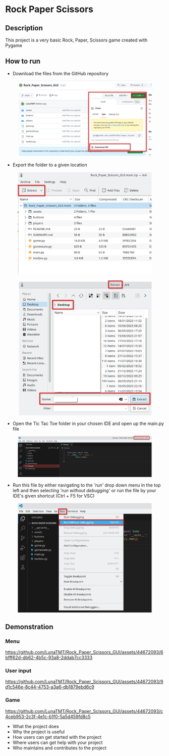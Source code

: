 # Rock Paper Scissors

## Description

This project is a very basic Rock, Paper, Scissors game created with Pygame

## How to run

* Download the files from the GitHub repository

<div align="center">

<figure><img src=".gitbook/assets/rock_paper_scissors.png" alt=""><figcaption></figcaption></figure>

</div>

* Export the folder to a given location&#x20;

<div align="center">

<figure><img src=".gitbook/assets/extract.png" alt=""><figcaption></figcaption></figure>

</div>

<div align="center">

<figure><img src=".gitbook/assets/extract_2.png" alt=""><figcaption></figcaption></figure>

</div>

* Open the Tic Tac Toe folder in your chosen IDE and open up the main.py file

<div align="center">

<figure><img src=".gitbook/assets/run.png" alt=""><figcaption></figcaption></figure>

</div>

* Run this file by either navigating to the _'run'_ drop down menu in the top left and then selecting _'run without debugging'_ or run the file by your IDE's given shortcut (Ctrl + F5 for VSC)

<div align="center">

<figure><img src=".gitbook/assets/run2.png" alt=""><figcaption></figcaption></figure>

</div>

## Demonstration

### Menu

https://github.com/LunaTMT/Rock_Paper_Scissors_GUI/assets/44672093/6bfff62d-db62-4b5c-93a8-2ddab7cc3333

### User input

https://github.com/LunaTMT/Rock_Paper_Scissors_GUI/assets/44672093/9d1c546e-8c44-4753-a3a6-db1879ebd6c9

### Game

https://github.com/LunaTMT/Rock_Paper_Scissors_GUI/assets/44672093/c4ceb953-2c3f-4e1c-b1f0-5a5d459fd8c5





* What the project does
* Why the project is useful
* How users can get started with the project
* Where users can get help with your project
* Who maintains and contributes to the project
